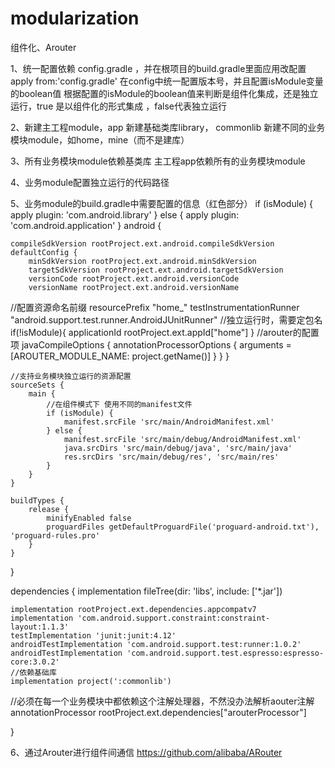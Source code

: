 # modularization
组件化、Arouter

1、统一配置依赖 config.gradle ，并在根项目的build.gradle里面应用改配置
  apply from:'config.gradle'
在config中统一配置版本号，并且配置isModule变量的boolean值
根据配置的isModule的boolean值来判断是组件化集成，还是独立运行，true 是以组件化的形式集成 ，false代表独立运行

2、新建主工程module，app
新建基础类库library， commonlib
新建不同的业务模块module，如home，mine（而不是建库）

3、所有业务模块module依赖基类库
主工程app依赖所有的业务模块module

4、业务module配置独立运行的代码路径

5、业务module的build.gradle中需要配置的信息（红色部分）
if (isModule) {
    apply plugin: 'com.android.library'
} else {
    apply plugin: 'com.android.application'
}
android {
  
    compileSdkVersion rootProject.ext.android.compileSdkVersion
    defaultConfig {
        minSdkVersion rootProject.ext.android.minSdkVersion
        targetSdkVersion rootProject.ext.android.targetSdkVersion
        versionCode rootProject.ext.android.versionCode
        versionName rootProject.ext.android.versionName
  //配置资源命名前缀
        resourcePrefix "home_"
        testInstrumentationRunner "android.support.test.runner.AndroidJUnitRunner"
        //独立运行时，需要定包名
        if(!isModule){
            applicationId rootProject.ext.appId["home"]
        }
 //arouter的配置项
        javaCompileOptions {
            annotationProcessorOptions {
                arguments = [AROUTER_MODULE_NAME: project.getName()]
            }
        }
    }

    //支持业务模块独立运行的资源配置
    sourceSets {
        main {
            //在组件模式下 使用不同的manifest文件
            if (isModule) {
                manifest.srcFile 'src/main/AndroidManifest.xml'
            } else {
                manifest.srcFile 'src/main/debug/AndroidManifest.xml'
                java.srcDirs 'src/main/debug/java', 'src/main/java'
                res.srcDirs 'src/main/debug/res', 'src/main/res'
            }
        }
    }

    buildTypes {
        release {
            minifyEnabled false
            proguardFiles getDefaultProguardFile('proguard-android.txt'), 'proguard-rules.pro'
        }
    }

}

dependencies {
    implementation fileTree(dir: 'libs', include: ['*.jar'])

    implementation rootProject.ext.dependencies.appcompatv7
    implementation 'com.android.support.constraint:constraint-layout:1.1.3'
    testImplementation 'junit:junit:4.12'
    androidTestImplementation 'com.android.support.test:runner:1.0.2'
    androidTestImplementation 'com.android.support.test.espresso:espresso-core:3.0.2'
    //依赖基础库
    implementation project(':commonlib')
//必须在每一个业务模块中都依赖这个注解处理器，不然没办法解析aouter注解
    annotationProcessor rootProject.ext.dependencies["arouterProcessor"]

}

6、通过Arouter进行组件间通信
https://github.com/alibaba/ARouter

